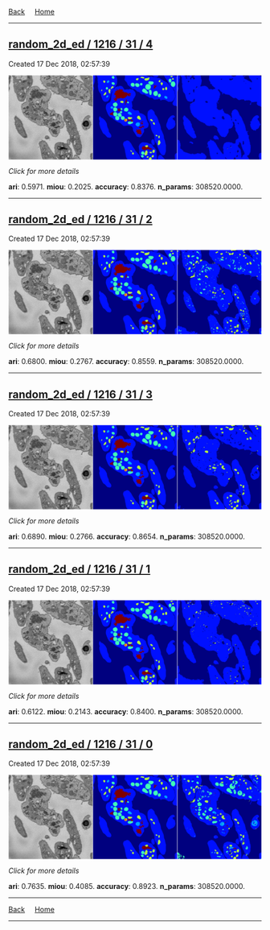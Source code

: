 
[Back](..)&nbsp;&nbsp;&nbsp;&nbsp;&nbsp;[Home](https://leapmanlab.github.io/snapshots)

---

<div class="summary"><a href="4"><h2>random_2d_ed / 1216 / 31 / 4</h2></a><p>Created 17 Dec 2018, 02:57:39
</p><a href="4"><img src="4/media/summary.png" align="center"></a><p>
<i>Click for more details</i>
</p></div>

**ari**: 0.5971. **miou**: 0.2025. **accuracy**: 0.8376. **n_params**: 308520.0000. 

---

<div class="summary"><a href="2"><h2>random_2d_ed / 1216 / 31 / 2</h2></a><p>Created 17 Dec 2018, 02:57:39
</p><a href="2"><img src="2/media/summary.png" align="center"></a><p>
<i>Click for more details</i>
</p></div>

**ari**: 0.6800. **miou**: 0.2767. **accuracy**: 0.8559. **n_params**: 308520.0000. 

---

<div class="summary"><a href="3"><h2>random_2d_ed / 1216 / 31 / 3</h2></a><p>Created 17 Dec 2018, 02:57:39
</p><a href="3"><img src="3/media/summary.png" align="center"></a><p>
<i>Click for more details</i>
</p></div>

**ari**: 0.6890. **miou**: 0.2766. **accuracy**: 0.8654. **n_params**: 308520.0000. 

---

<div class="summary"><a href="1"><h2>random_2d_ed / 1216 / 31 / 1</h2></a><p>Created 17 Dec 2018, 02:57:39
</p><a href="1"><img src="1/media/summary.png" align="center"></a><p>
<i>Click for more details</i>
</p></div>

**ari**: 0.6122. **miou**: 0.2143. **accuracy**: 0.8400. **n_params**: 308520.0000. 

---

<div class="summary"><a href="0"><h2>random_2d_ed / 1216 / 31 / 0</h2></a><p>Created 17 Dec 2018, 02:57:39
</p><a href="0"><img src="0/media/summary.png" align="center"></a><p>
<i>Click for more details</i>
</p></div>

**ari**: 0.7635. **miou**: 0.4085. **accuracy**: 0.8923. **n_params**: 308520.0000. 

---

[Back](..)&nbsp;&nbsp;&nbsp;&nbsp;&nbsp;[Home](https://leapmanlab.github.io/snapshots)

---